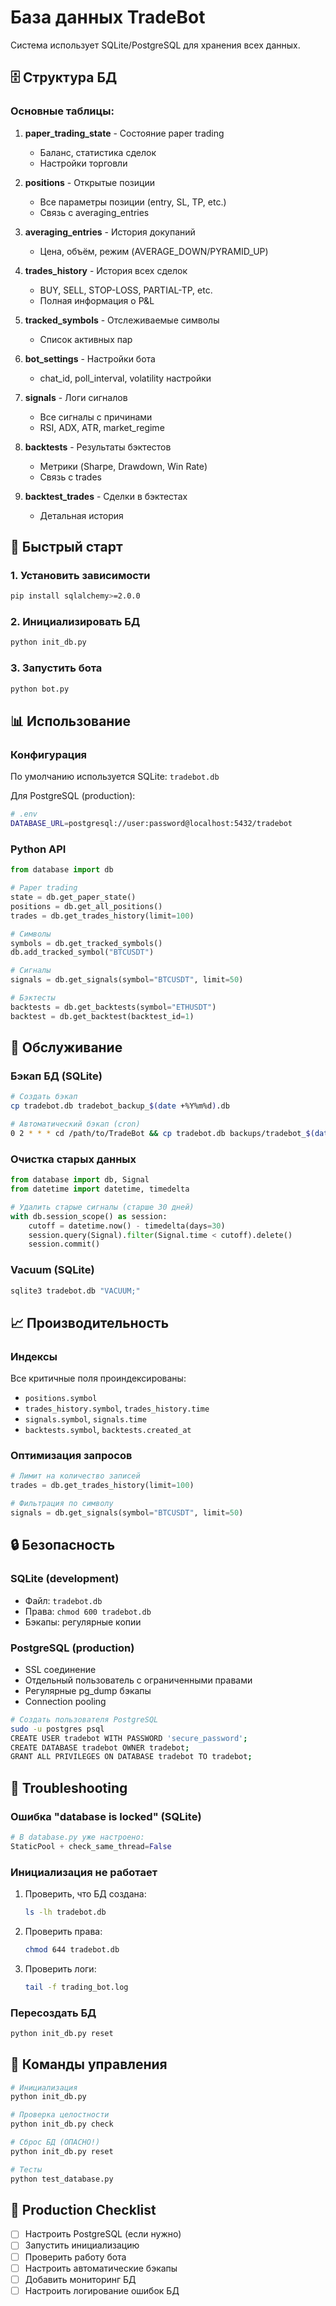 # База данных TradeBot

Система использует SQLite/PostgreSQL для хранения всех данных.

## 🗄️ Структура БД

### Основные таблицы:

1. **paper_trading_state** - Состояние paper trading
	 - Баланс, статистика сделок
	 - Настройки торговли

2. **positions** - Открытые позиции
	 - Все параметры позиции (entry, SL, TP, etc.)
	 - Связь с averaging_entries

3. **averaging_entries** - История докупаний
	 - Цена, объём, режим (AVERAGE_DOWN/PYRAMID_UP)

4. **trades_history** - История всех сделок
	 - BUY, SELL, STOP-LOSS, PARTIAL-TP, etc.
	 - Полная информация о P&L

5. **tracked_symbols** - Отслеживаемые символы
	 - Список активных пар

6. **bot_settings** - Настройки бота
	 - chat_id, poll_interval, volatility настройки

7. **signals** - Логи сигналов
	 - Все сигналы с причинами
	 - RSI, ADX, ATR, market_regime

8. **backtests** - Результаты бэктестов
	 - Метрики (Sharpe, Drawdown, Win Rate)
	 - Связь с trades

9. **backtest_trades** - Сделки в бэктестах
	 - Детальная история

## 🚀 Быстрый старт

### 1. Установить зависимости

```bash
pip install sqlalchemy>=2.0.0
```

### 2. Инициализировать БД

```bash
python init_db.py
```

### 3. Запустить бота

```bash
python bot.py
```

## 📊 Использование

### Конфигурация

По умолчанию используется SQLite: `tradebot.db`

Для PostgreSQL (production):

```bash
# .env
DATABASE_URL=postgresql://user:password@localhost:5432/tradebot
```

### Python API

```python
from database import db

# Paper trading
state = db.get_paper_state()
positions = db.get_all_positions()
trades = db.get_trades_history(limit=100)

# Символы
symbols = db.get_tracked_symbols()
db.add_tracked_symbol("BTCUSDT")

# Сигналы
signals = db.get_signals(symbol="BTCUSDT", limit=50)

# Бэктесты
backtests = db.get_backtests(symbol="ETHUSDT")
backtest = db.get_backtest(backtest_id=1)
```

## 🔧 Обслуживание

### Бэкап БД (SQLite)

```bash
# Создать бэкап
cp tradebot.db tradebot_backup_$(date +%Y%m%d).db

# Автоматический бэкап (cron)
0 2 * * * cd /path/to/TradeBot && cp tradebot.db backups/tradebot_$(date +\%Y\%m\%d).db
```

### Очистка старых данных

```python
from database import db, Signal
from datetime import datetime, timedelta

# Удалить старые сигналы (старше 30 дней)
with db.session_scope() as session:
	cutoff = datetime.now() - timedelta(days=30)
	session.query(Signal).filter(Signal.time < cutoff).delete()
	session.commit()
```

### Vacuum (SQLite)

```bash
sqlite3 tradebot.db "VACUUM;"
```

## 📈 Производительность

### Индексы

Все критичные поля проиндексированы:
- `positions.symbol`
- `trades_history.symbol`, `trades_history.time`
- `signals.symbol`, `signals.time`
- `backtests.symbol`, `backtests.created_at`

### Оптимизация запросов

```python
# Лимит на количество записей
trades = db.get_trades_history(limit=100)

# Фильтрация по символу
signals = db.get_signals(symbol="BTCUSDT", limit=50)
```

## 🔒 Безопасность

### SQLite (development)
- Файл: `tradebot.db`
- Права: `chmod 600 tradebot.db`
- Бэкапы: регулярные копии

### PostgreSQL (production)
- SSL соединение
- Отдельный пользователь с ограниченными правами
- Регулярные pg_dump бэкапы
- Connection pooling

```bash
# Создать пользователя PostgreSQL
sudo -u postgres psql
CREATE USER tradebot WITH PASSWORD 'secure_password';
CREATE DATABASE tradebot OWNER tradebot;
GRANT ALL PRIVILEGES ON DATABASE tradebot TO tradebot;
```

## 🐛 Troubleshooting

### Ошибка "database is locked" (SQLite)

```python
# В database.py уже настроено:
StaticPool + check_same_thread=False
```

### Инициализация не работает

1. Проверить, что БД создана:
	 ```bash
	 ls -lh tradebot.db
	 ```

2. Проверить права:
	 ```bash
	 chmod 644 tradebot.db
	 ```

3. Проверить логи:
	 ```bash
	 tail -f trading_bot.log
	 ```

### Пересоздать БД

```bash
python init_db.py reset
```

## 📝 Команды управления

```bash
# Инициализация
python init_db.py

# Проверка целостности
python init_db.py check

# Сброс БД (ОПАСНО!)
python init_db.py reset

# Тесты
python test_database.py
```

## 🚀 Production Checklist

- [ ] Настроить PostgreSQL (если нужно)
- [ ] Запустить инициализацию
- [ ] Проверить работу бота
- [ ] Настроить автоматические бэкапы
- [ ] Добавить мониторинг БД
- [ ] Настроить логирование ошибок БД
